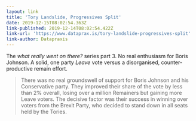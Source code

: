 ```yaml
---
layout: link
title: 'Tory Landslide, Progressives Split'
date: 2019-12-15T08:02:54.363Z
link-published: 2019-12-14T08:02:54.422Z
link-url: 'https://www.dataprax.is/tory-landslide-progressives-split'
link-author: Datapraxis
---
```

The _what really went on there?_ series part 3. No real enthusiasm for Boris Johnson. A solid, one party _Leave_ vote versus a disorganised, counter-productive remain effort.

> There was no real groundswell of support for Boris Johnson and his Conservative party. They improved their share of the vote by less than 2% overall, losing over 
a million Remainers but gaining more Leave voters. The decisive factor was their success in winning over voters from the Brexit Party, who decided to stand down in all seats held by the Tories.
